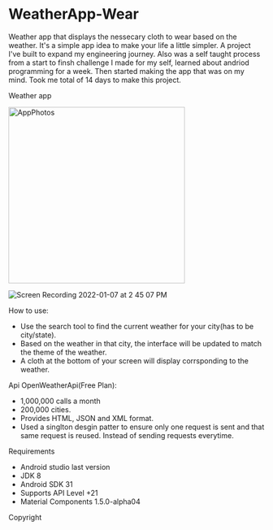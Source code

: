 # WeatherApp-Wear
Weather app that displays the nessecary cloth to wear based on the weather. It's a simple app idea to make your life a little simpler. A project I've built to expand my engineering journey. Also was a self taught process from a start to finsh challenge I made for my self, learned about andriod programming for a week. Then started making the app that was on my mind. Took me total of 14 days to make this project.

Weather app

<img width="347" alt="AppPhotos" src="https://user-images.githubusercontent.com/80492184/148599526-cbd39381-c93b-4be1-821e-2b4221ff461d.png"> 

![Screen Recording 2022-01-07 at 2 45 07 PM](https://user-images.githubusercontent.com/80492184/148621927-8e055322-8a50-475a-a009-e13128635d84.gif)


How to use:

- Use the search tool to find the current weather for your city(has to be city/state).
- Based on the weather in that city, the interface will be updated to match the theme of the weather.
- A cloth at the bottom of your screen will display corrsponding to the weather.

Api OpenWeatherApi(Free Plan):

- 1,000,000 calls a month
- 200,000 cities.
- Provides HTML, JSON and XML format.
- Used a singlton desgin patter to ensure only one request is sent and that same request is reused. Instead of sending requests everytime. 

Requirements

- Android studio last version
- JDK 8
- Android SDK 31
- Supports API Level +21
- Material Components 1.5.0-alpha04

Copyright






